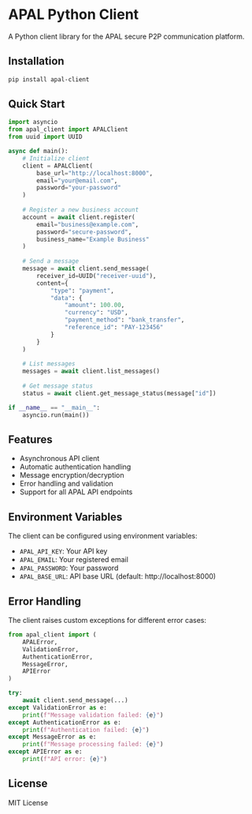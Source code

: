 # APAL Python Client

A Python client library for the APAL secure P2P communication platform.

## Installation

```bash
pip install apal-client
```

## Quick Start

```python
import asyncio
from apal_client import APALClient
from uuid import UUID

async def main():
    # Initialize client
    client = APALClient(
        base_url="http://localhost:8000",
        email="your@email.com",
        password="your-password"
    )
    
    # Register a new business account
    account = await client.register(
        email="business@example.com",
        password="secure-password",
        business_name="Example Business"
    )
    
    # Send a message
    message = await client.send_message(
        receiver_id=UUID("receiver-uuid"),
        content={
            "type": "payment",
            "data": {
                "amount": 100.00,
                "currency": "USD",
                "payment_method": "bank_transfer",
                "reference_id": "PAY-123456"
            }
        }
    )
    
    # List messages
    messages = await client.list_messages()
    
    # Get message status
    status = await client.get_message_status(message["id"])

if __name__ == "__main__":
    asyncio.run(main())
```

## Features

- Asynchronous API client
- Automatic authentication handling
- Message encryption/decryption
- Error handling and validation
- Support for all APAL API endpoints

## Environment Variables

The client can be configured using environment variables:

- `APAL_API_KEY`: Your API key
- `APAL_EMAIL`: Your registered email
- `APAL_PASSWORD`: Your password
- `APAL_BASE_URL`: API base URL (default: http://localhost:8000)

## Error Handling

The client raises custom exceptions for different error cases:

```python
from apal_client import (
    APALError,
    ValidationError,
    AuthenticationError,
    MessageError,
    APIError
)

try:
    await client.send_message(...)
except ValidationError as e:
    print(f"Message validation failed: {e}")
except AuthenticationError as e:
    print(f"Authentication failed: {e}")
except MessageError as e:
    print(f"Message processing failed: {e}")
except APIError as e:
    print(f"API error: {e}")
```

## License

MIT License 